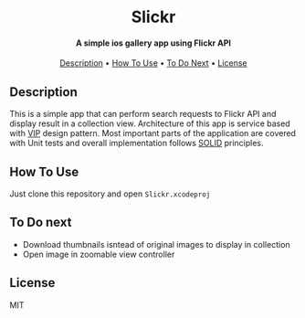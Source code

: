 <h1 align="center">
  <br>
  Slickr
  <br>
</h1>

<h4 align="center">A simple ios gallery app using Flickr API </h4>

<p align="center">
  <a href="#description">Description</a> •
  <a href="#how-to-use">How To Use</a> •
  <a href="#to-do-next">To Do Next</a> •
  <a href="#license">License</a>
</p>

## Description

This is a simple app that can perform search requests to Flickr API and display result in a collection view. Architecture of this app is service based with [VIP](https://clean-swift.com/) design pattern. Most important parts of the application are covered with Unit tests and overall implementation follows [SOLID](https://www.wikiwand.com/en/SOLID) principles.

## How To Use

Just clone this repository and open `Slickr.xcodeproj`

## To Do next

- Download thumbnails isntead of original images to display in collection
- Open image in zoomable view controller

## License

MIT
